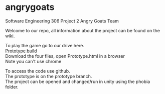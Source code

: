 # angrygoats
Software Engineering 306 Project 2 Angry Goats Team

Welcome to our repo, 
all information about the project can be found on the wiki.

To play the game go to our drive here.  
[Prototype build](https://drive.google.com/open?id=0Byzfbk2nNbD1d0UwVnBlWWprVFE)  
Download the four files, open Prototype.html in a browser  
Note you can't use chrome  

To access the code use github.  
The prototype is on the prototype branch.  
The project can be opened and changed/run in unity using the phobia folder.
